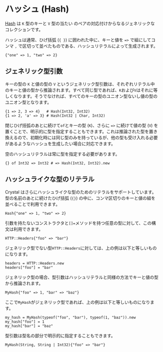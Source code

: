 # ハッシュ (Hash)

[Hash](https://crystal-lang.org/api/latest/Hash.html) は `K` 型のキーと `V` 型の当たい のペアの対応付けからなるジェネリックなコレクションです。

ハッシュは通常、ひげ括弧 (`{ }`) に囲われた中に、キーと値を `=>` で組にしてコンマ `,` で区切って並べたものである、ハッシュリテラルによって生成されます。

```crystal
{"one" => 1, "two" => 2}
```

## ジェネリック型引数

キーの型の `K` と値の型の `V` というジェネリック型引数は、それぞれリテラル中のキーと値の型から推論されます。すべて同じ型であれば、`K`および`V`はそれに等しくなります。そうでなければ、すべてのキーの型のユニオン型ないし値の型のユニオン型となります。

```crystal
{1 => 2, 3 => 4}   # Hash(Int32, Int32)
{1 => 2, 'a' => 3} # Hash(Int32 | Char, Int32)
```

閉じひげ括弧のあとに続けて`of`とキーの型 (`K`)、さらに `=>` に続けて値の型 (`V`) を置くことで、明示的に型を指定することもできます。これは推論された型を置き換えるので、初期化時には同じ型のみを持っているが、他の型も受け入れる必要があるようなハッシュを生成したい場合に対応できます。

空のハッシュリテラルは常に型を指定する必要があります。

```crystal
{} of Int32 => Int32 # => Hash(Int32, Int32).new
```

## ハッシュライクな型のリテラル

Crystal はさらにハッシュライクな型のためのリテラルをサポートしています。型の名前のあとに続けたひげ括弧 (`{}`) の中に、コンマ区切りのキーと値の組を並べることで利用できます。

```crystal
Hash{"one" => 1, "two" => 2}
```

引数を持たないコンストラクタと`[]=`メソッドを持つ任意の型に対して、この構文は利用できます。

```crystal
HTTP::Headers{"foo" => "bar"}
```

ジェネリック型でない型`HTTP::Headers`に対しては、上の例は以下と等しいものになります。

```crystal
headers = HTTP::Headers.new
headers["foo"] = "bar"
```

ジェネリック型の場合、型引数はハッシュリテラルと同様の方法でキーと値の型から推論されます。

```crystal
MyHash{"foo" => 1, "bar" => "baz"}
```

ここで`MyHash`がジェネリック型であれば、上の例は以下と等しいものになります。

```crystal
my_hash = MyHash(typeof("foo", "bar"), typeof(1, "baz")).new
my_hash["foo"] = 1
my_hash["bar"] = "baz"
```

型引数は型名の部分で明示的に指定することもできます。

```crystal
MyHash(String, String | Int32){"foo" => "bar"}
```
